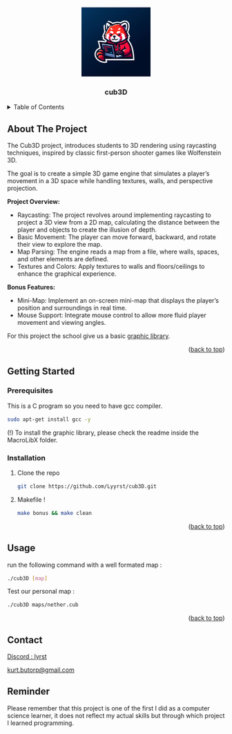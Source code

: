 <!-- Improved compatibility of back to top link: See: https://github.com/othneildrew/Best-README-Template/pull/73 -->
<a name="readme-top"></a>
<!--
*** Thanks for checking out the Best-README-Template. If you have a suggestion
*** that would make this better, please fork the repo and create a pull request
*** or simply open an issue with the tag "enhancement".
*** Don't forget to give the project a star!
*** Thanks again! Now go create something AMAZING! :D
-->



<!-- PROJECT SHIELDS -->
<!--
*** I'm using markdown "reference style" links for readability.
*** Reference links are enclosed in brackets [ ] instead of parentheses ( ).
*** See the bottom of this document for the declaration of the reference variables
*** for contributors-url, forks-url, etc. This is an optional, concise syntax you may use.
*** https://www.markdownguide.org/basic-syntax/#reference-style-links
-->


<!-- PROJECT LOGO -->
<br />
<div align="center">
  <a href="https://github.com/othneildrew/Best-README-Template">
    <img src="logo/Redfox_coding.jpg" alt="Logo" width="160" height="160">
  </a>

  <h3 align="center">cub3D</h3>



</div>


<!-- TABLE OF CONTENTS -->
<details>
  <summary>Table of Contents</summary>
  <ol>
    <li>
      <a href="#about-the-project">About The Project</a>
    </li>
    <li>
      <a href="#getting-started">Getting Started</a>
      <ul>
        <li><a href="#installation">Installation</a></li>
      </ul>
    </li>
    <li><a href="#contact">Contact</a></li>
  </ol>
</details>



<!-- ABOUT THE PROJECT -->
## About The Project

The Cub3D project, introduces students to 3D rendering using raycasting techniques, 
inspired by classic first-person shooter games like Wolfenstein 3D. 

The goal is to create a simple 3D game engine that simulates a player’s movement in a 3D space while handling 
textures, walls, and perspective projection.

**Project Overview:**

- Raycasting: The project revolves around implementing raycasting to project a 3D view from a 2D map, calculating the distance between the player and objects to create the illusion of depth.
- Basic Movement: The player can move forward, backward, and rotate their view to explore the map.
- Map Parsing: The engine reads a map from a file, where walls, spaces, and other elements are defined.
- Textures and Colors: Apply textures to walls and floors/ceilings to enhance the graphical experience.

**Bonus Features:**

- Mini-Map: Implement an on-screen mini-map that displays the player’s position and surroundings in real time.
- Mouse Support: Integrate mouse control to allow more fluid player movement and viewing angles.

For this project the school give us a basic [graphic library](https://macrolibx.kbz8.me/guides/getting_started/).

<p align="right">(<a href="#readme-top">back to top</a>)</p>


<!-- GETTING STARTED -->
## Getting Started

### Prerequisites

This is a C program so you need to have gcc compiler.
  ```sh
  sudo apt-get install gcc -y
  ```
(!) To install the graphic library, please check the readme inside the MacroLibX folder.
### Installation

1. Clone the repo
   ```sh
   git clone https://github.com/Lyyrst/cub3D.git
2. Makefile !
   ```sh
   make bonus && make clean
   ```
<p align="right">(<a href="#readme-top">back to top</a>)</p>



<!-- USAGE EXAMPLES -->
## Usage

run the following command with a well formated map :
```sh
./cub3D [map]
```
Test our personal map :
```sh
./cub3D maps/nether.cub
```
<p align="right">(<a href="#readme-top">back to top</a>)</p>

<!-- CONTACT -->
## Contact

[Discord : lyrst](https://discord.com/users/257192704537001984)

kurt.butorp@gmail.com

## Reminder

Please remember that this project is one of the first I did as a computer science learner, it does not reflect my actual skills but through which project I learned programming.
